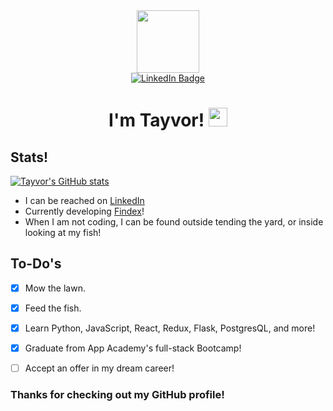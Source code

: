 <div id="header" align="center">
  <img src="https://media.giphy.com/media/M9gbBd9nbDrOTu1Mqx/giphy.gif" width="100"/>

  <div id="badges">
  <a href="[LinkedIn](https://www.linkedin.com/in/tayvor/)">
    <img src="https://img.shields.io/badge/LinkedIn-blue?style=for-the-badge&logo=linkedin&logoColor=white" alt="LinkedIn Badge"/>
  </a>
</div>

<img src="https://komarev.com/ghpvc/?username=your-github-username&style=flat-square&color=blue" alt=""/>
<h1>
  I'm Tayvor!
  <img src="https://media.giphy.com/media/hvRJCLFzcasrR4ia7z/giphy.gif" width="30px"/>
</h1>
</div>

## Stats!
[![Tayvor's GitHub stats](https://github-readme-stats.vercel.app/api?username=Tayvor&hide=contribs,stars&theme=dark)](https://github.com/Tayvor/github-readme-stats)

- I can be reached on [LinkedIn](https://www.linkedin.com/in/tayvor-beck-8792a12b9/)
- Currently developing [Findex](https://github.com/Tayvor/Findex)!
- When I am not coding, I can be found outside tending the yard, or inside looking at my fish!

## To-Do's
- [X] Mow the lawn.
- [X] Feed the fish.
- [X] Learn Python, JavaScript, React, Redux, Flask, PostgresQL, and more!
- [X] Graduate from App Academy's full-stack Bootcamp!
- [ ] Accept an offer in my dream career!

  
### Thanks for checking out my GitHub profile!


